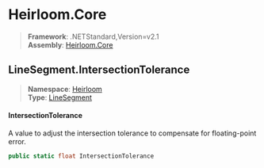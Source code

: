 # Heirloom.Core

> **Framework**: .NETStandard,Version=v2.1  
> **Assembly**: [Heirloom.Core][0]  

## LineSegment.IntersectionTolerance

> **Namespace**: [Heirloom][0]  
> **Type**: [LineSegment][1]  

#### IntersectionTolerance

A value to adjust the intersection tolerance to compensate for floating-point error.

```cs
public static float IntersectionTolerance
```

[0]: ../Heirloom.Core.md
[1]: Heirloom.LineSegment.md
